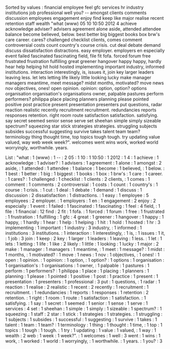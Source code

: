 Sorted by values :
financial employee feel gfc services hr industry institutions job professional well you? -- amongst clients comments discussion employees engagement enjoy find keep like major realise recent retention staff wealth "what (www) 05 10 10:50 2012 4 achieve acknowledge adviser? advisers agreement alone aside, attended attendee balance become believed, below. best better big biggest books box brw's care career. cares? challenged checklist clients, comes comment controversial costs count country's course crisis. cut deal debate demand discuss dissatisfaction distractions. easy employer. employers en especially event failed fascinated fascinating field, file fit fofa. forced forum free frustrated frustration fulfilling great greener hangover happy happy, hardly hear help helping hit hold hosted implementing important industry, informed institutions. interaction interestingly, is, issues it, join key larger leaders leaving less. let lets letting life likely little looking lucky make manager managers meantime, meet message? midst months, motivated? move news nov objectives, ones! open opinion. opinion: option, option? options organisation organisation's organisations owner, palpable pastures perform performers? philippa place placing planners planning please pointed positive post practice present presentation presenters put questions, radar reaction realistic recently recruitment recruitment. redundancies reports responses retention. right room route satisfaction satisfaction. satisfying. say secret seemed senior sense serve set sheehan simple simply sizeable spectrum? squeezing star stick strategies strategies. struggling subjects subsides successful suggesting survive takes talent team team? terminology thing thought time, top topics tough tough. try updating value valued, way web week week?". welcomes went wins work, worked world worryingly, worthwhile. years. 

List :
"what : 1
(www) : 1
-- : 2
05 : 1
10 : 1
10:50 : 1
2012 : 1
4 : 1
achieve : 1
acknowledge : 1
adviser? : 1
advisers : 1
agreement : 1
alone : 1
amongst : 2
aside, : 1
attended : 1
attendee : 1
balance : 1
become : 1
believed, : 1
below. : 1
best : 1
better : 1
big : 1
biggest : 1
books : 1
box : 1
brw's : 1
care : 1
career. : 1
cares? : 1
challenged : 1
checklist : 1
clients : 2
clients, : 1
comes : 1
comment : 1
comments : 2
controversial : 1
costs : 1
count : 1
country's : 1
course : 1
crisis. : 1
cut : 1
deal : 1
debate : 1
demand : 1
discuss : 1
discussion : 2
dissatisfaction : 1
distractions. : 1
easy : 1
employee : 5
employees : 2
employer. : 1
employers : 1
en : 1
engagement : 2
enjoy : 2
especially : 1
event : 1
failed : 1
fascinated : 1
fascinating : 1
feel : 4
field, : 1
file : 1
financial : 12
find : 2
fit : 1
fofa. : 1
forced : 1
forum : 1
free : 1
frustrated : 1
frustration : 1
fulfilling : 1
gfc : 4
great : 1
greener : 1
hangover : 1
happy : 1
happy, : 1
hardly : 1
hear : 1
help : 1
helping : 1
hit : 1
hold : 1
hosted : 1
hr : 3
implementing : 1
important : 1
industry : 3
industry, : 1
informed : 1
institutions : 3
institutions. : 1
interaction : 1
interestingly, : 1
is, : 1
issues : 1
it, : 1
job : 3
join : 1
keep : 2
key : 1
larger : 1
leaders : 1
leaving : 1
less. : 1
let : 1
lets : 1
letting : 1
life : 1
like : 2
likely : 1
little : 1
looking : 1
lucky : 1
major : 2
make : 1
manager : 1
managers : 1
meantime, : 1
meet : 1
message? : 1
midst : 1
months, : 1
motivated? : 1
move : 1
news : 1
nov : 1
objectives, : 1
ones! : 1
open : 1
opinion. : 1
opinion: : 1
option, : 1
option? : 1
options : 1
organisation : 1
organisation's : 1
organisations : 1
owner, : 1
palpable : 1
pastures : 1
perform : 1
performers? : 1
philippa : 1
place : 1
placing : 1
planners : 1
planning : 1
please : 1
pointed : 1
positive : 1
post : 1
practice : 1
present : 1
presentation : 1
presenters : 1
professional : 3
put : 1
questions, : 1
radar : 1
reaction : 1
realise : 2
realistic : 1
recent : 2
recently : 1
recruitment : 1
recruitment. : 1
redundancies : 1
reports : 1
responses : 1
retention : 2
retention. : 1
right : 1
room : 1
route : 1
satisfaction : 1
satisfaction. : 1
satisfying. : 1
say : 1
secret : 1
seemed : 1
senior : 1
sense : 1
serve : 1
services : 4
set : 1
sheehan : 1
simple : 1
simply : 1
sizeable : 1
spectrum? : 1
squeezing : 1
staff : 2
star : 1
stick : 1
strategies : 1
strategies. : 1
struggling : 1
subjects : 1
subsides : 1
successful : 1
suggesting : 1
survive : 1
takes : 1
talent : 1
team : 1
team? : 1
terminology : 1
thing : 1
thought : 1
time, : 1
top : 1
topics : 1
tough : 1
tough. : 1
try : 1
updating : 1
value : 1
valued, : 1
way : 1
wealth : 2
web : 1
week : 1
week?". : 1
welcomes : 1
well : 3
went : 1
wins : 1
work, : 1
worked : 1
world : 1
worryingly, : 1
worthwhile. : 1
years. : 1
you? : 3
